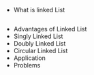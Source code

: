 * What is linked List
```
```
* Advantages of Linked List
* Singly Linked List
* Doubly Linked List
* Circular Linked List
* Application
* Problems
